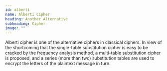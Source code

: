 ```yaml
---
id: alberti
name: Alberti Cipher
heading: Another Alternative
subheading: Cipher
image: ""
---
```


Alberti cipher is one of the alternative ciphers in classical ciphers. In view of the shortcoming that the single-table substitution cipher is easy to be cracked by the frequency analysis method, a multi-table substitution cipher is proposed, and a series (more than two) substitution tables are used to encrypt the letters of the plaintext message in turn.
